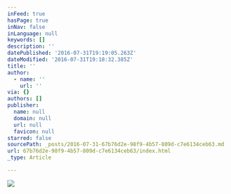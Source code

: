 ```yaml
---
inFeed: true
hasPage: true
inNav: false
inLanguage: null
keywords: []
description: ''
datePublished: '2016-07-31T19:19:05.263Z'
dateModified: '2016-07-31T19:18:32.385Z'
title: ''
author:
  - name: ''
    url: ''
via: {}
authors: []
publisher:
  name: null
  domain: null
  url: null
  favicon: null
starred: false
sourcePath: _posts/2016-07-31-67b76d2e-98f9-4b57-809d-c7e6134ceb63.md
url: 67b76d2e-98f9-4b57-809d-c7e6134ceb63/index.html
_type: Article

---
```

![](https://the-grid-user-content.s3-us-west-2.amazonaws.com/7997e777-ed5a-42d3-a7cf-b68d657a2617.png)